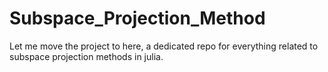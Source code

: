 # Subspace_Projection_Method
Let me move the project to here, a dedicated repo for everything related to subspace projection methods in julia. 
